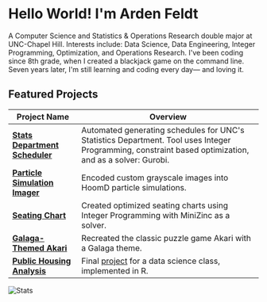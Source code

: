 # Hello World! I'm Arden Feldt
A Computer Science and Statistics & Operations Research double major at UNC-Chapel Hill.
Interests include: Data Science, Data Engineering, Integer Programming, Optimization, and Operations Research.
I've been coding since 8th grade, when I created a blackjack game on the command line. Seven years later, I'm still learning and coding every day— and loving it.

## Featured Projects

| Project Name                        | Overview                                                                                                                                          |
|-------------------------------------|-----------------------------------------------------------------------------------|
| [**Stats Department Scheduler**](https://github.com/Arden-Feldt/STOR-Scheduler)      | Automated generating schedules for UNC's Statistics Department. Tool uses Integer Programming, constraint based optimization, and as a solver: Gurobi.   |
| [**Particle Simulation Imager**](https://github.com/Arden-Feldt/KlotsaLab)      | Encoded custom grayscale images into HoomD particle simulations.             |
| [**Seating Chart**](https://github.com/Arden-Feldt/Seating-Chart)                   | Created optimized seating charts using Integer Programming with MiniZinc as a solver.  |
| [**Galaga-Themed Akari**](https://github.com/Arden-Feldt/Galaga-Themed-Akari)             | Recreated the classic puzzle game Akari with a Galaga theme. |
| [**Public Housing Analysis**](https://github.com/Arden-Feldt/STOR320)        | Final [project](https://www.linkedin.com/in/ardenfeldt/details/projects/1729978742880/single-media-viewer/?profileId=ACoAAEDYs_sBtGGKzNEEplh31psNyEJ-bM9RUKw)  for a data science class, implemented in R.                |


<picture>
  <source media="(prefers-color-scheme: dark)" srcset="https://github-readme-stats.vercel.app/api/top-langs/?username=Arden-Feldt&layout=compact&langs_count=10&theme=tokyonight&cache_seconds=1800&exclude_repo=STOR320&count_private=true">
  <img alt="Stats" src="https://github-readme-stats.vercel.app/api/top-langs/?username=Arden-Feldt&layout=compact&langs_count=10&theme=tokyonight&cache_seconds=1800&exclude_repo=STOR320&count_private=true">
</picture>


<!--

#### Programming Languages
[![Java](https://img.shields.io/badge/Java-%23ED8B00.svg?logo=openjdk&logoColor=white)](#)
[![Python](https://img.shields.io/badge/Python-3776AB?logo=python&logoColor=fff)](#)
[![R](https://img.shields.io/badge/R-%23276DC3.svg?logo=r&logoColor=white)](#)
[![C#](https://custom-icon-badges.demolab.com/badge/C%23-%23239120.svg?logo=cshrp&logoColor=white)](#)
[![C](https://img.shields.io/badge/C-00599C?logo=c&logoColor=white)](#)

<div align="left">
    <picture>
      <source media="(prefers-color-scheme: dark)" srcset="https://github-readme-stats.vercel.app/api/top-langs/?username=Arden-Feldt&layout=compact&langs_count=10&theme=tokyonight&cache_seconds=1800">
      <img alt="Stats" src="https://github-readme-stats.vercel.app/api/top-langs/?username=Arden-Feldt&layout=compact&langs_count=10&theme=tokyonight&cache_seconds=1800">
    </picture>
</div>

[![Unity](https://img.shields.io/badge/Unity-%23000000.svg?logo=unity&logoColor=white)](#)
[![LinkedIn](https://img.shields.io/badge/Linkedin-%230077B5.svg?logo=linkedin&logoColor=white)](#)
[![LinkedIn](https://img.shields.io/badge/LinkedIn-0A66C2?logo=linkedin&logoColor=fff)](#)
-->
